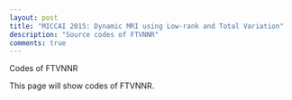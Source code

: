 ```yaml
---
layout: post
title: "MICCAI 2015: Dynamic MRI using Low-rank and Total Variation"
description: "Source codes of FTVNNR"
comments: true
---
```


Codes of FTVNNR

This page will show codes of FTVNNR.
